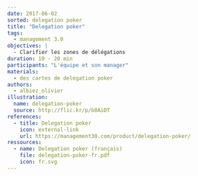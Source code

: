 ```yaml
---
date: 2017-06-02
sorted: delegation poker
title: "Delegation poker"
tags:
  - management 3.0
objectives: |
  - Clarifier les zones de délégations
duration: 10 - 20 min
participants: "L'équipe et son manager"
materials:
  - des cartes de delegation poker
authors:
  - albiez_olivier
illustration:
  name: delegation-poker
  source: http://flic.kr/p/b8AiDT
references:
  - title: Delegation poker
    icon: external-link
    url: https://management30.com/product/delegation-poker/
ressources:
  - name: Delegation poker (français)
    file: delegation-poker-fr.pdf
    icon: fr.svg
---
```

